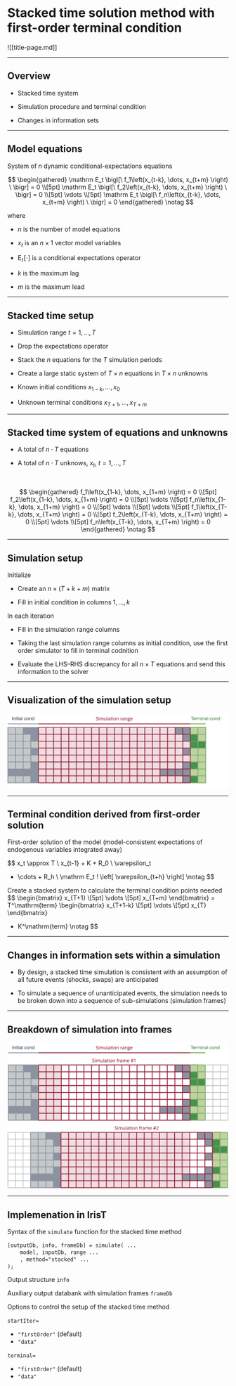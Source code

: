 
# Stacked time solution method with first-order terminal condition


![[title-page.md]]


---

## Overview

* Stacked time system

* Simulation procedure and terminal condition

* Changes in information sets


---

## Model equations

System of $n$ dynamic conditional-expectations equations

$$
\begin{gathered}
\mathrm E_t \bigl[\ f_1\left(x_{t-k}, \dots, x_{t+m} \right) \ \bigr] = 0 \\[5pt]
\mathrm E_t \bigl[\ f_2\left(x_{t-k}, \dots, x_{t+m} \right) \ \bigr] = 0 \\[5pt]
\vdots \\[5pt]
\mathrm E_t \bigl[\ f_n\left(x_{t-k}, \dots, x_{t+m} \right) \ \bigr] = 0
\end{gathered}
\notag
$$

where

* $n$ is the number of model equations

* $x_t$ is an $n \times 1$ vector model variables

* $\mathrm E_t\!\left[\cdot\right]$ is a conditional expectations operator

* $k$ is the maximum lag

* $m$ is the maximum lead


---

## Stacked time setup

* Simulation range $t=1, \dots, T$

* Drop the expectations operator

* Stack the $n$ equations for the $T$ simulation periods 

* Create a large static system of $T\times n$ equations in $T\times n$ unknowns 

* Known initial conditions $x_{1-k}, \dots, x_{0}$

* Unknown terminal conditions $x_{T+1}, \dots, x_{T+m}$


---

## Stacked time system of equations and unknowns

* A total of $n \cdot T$ equations

* A total of $n \cdot T$ unknows, $x_t,\ t = 1, \dots, T$

<br/>

$$
\begin{gathered}
f_1\left(x_{1-k}, \dots, x_{1+m} \right) = 0 \\[5pt]
f_2\left(x_{1-k}, \dots, x_{1+m} \right) = 0 \\[5pt]
\vdots \\[5pt]
f_n\left(x_{1-k}, \dots, x_{1+m} \right) = 0 \\[5pt]
\vdots \\[5pt]
\vdots \\[5pt]
f_1\left(x_{T-k}, \dots, x_{T+m} \right) = 0 \\[5pt]
f_2\left(x_{T-k}, \dots, x_{T+m} \right) = 0 \\[5pt]
\vdots \\[5pt]
f_n\left(x_{T-k}, \dots, x_{T+m} \right) = 0
\end{gathered}
\notag
$$

---

## Simulation setup

Initialize

* Create an $n\times (T+k+m)$ matrix

* Fill in initial condition in columns $1, \dots, k$

In each iteration

* Fill in the simulation range columns

* Taking the last simulation range columns as initial condition, use the
  first order simulator to fill in terminal codnition 
  
* Evaluate the LHS–RHS discrepancy for all $n\times T$ equations and send
  this information to the solver


---

## Visualization of the simulation setup

![](simulation-frame.png)


---


## Terminal condition derived from first-order solution

First-order solution of the model (model-consistent expectations of endogenous variables integrated away)

$$
x_t \approx T \ x_{t-1} + K + R_0 \ \varepsilon_t 
+ \cdots + R_h \ \mathrm E_t \! \left[ \varepsilon_{t+h} \right]
\notag
$$



Create a stacked system to calculate the terminal condition points needed
$$
\begin{bmatrix}
x_{T+1} \\[5pt]
\vdots \\[5pt]
x_{T+m}
\end{bmatrix} =
T^\mathrm{term}
\begin{bmatrix}
x_{T+1-k} \\[5pt]
\vdots \\[5pt]
x_{T}
\end{bmatrix}
+ K^\mathrm{term}
\notag
$$


---

## Changes in information sets within a simulation

* By design, a stacked time simulation is consistent with an assumption of
  all future events (shocks, swaps) are anticipated

* To simulate a sequence of unanticipated events, the simulation needs to
  be broken down into a sequence of sub-simulations (simulation frames)


---

## Breakdown of simulation into frames

![](multiple-frames.png)


---

## Implemenation in IrisT

Syntax of the `simulate` function for the stacked time method

```
[outputDb, info, frameDb] = simulate( ...
    model, inputDb, range ...
    , method="stacked" ...
);
```

Output structure `info`

Auxiliary output databank with simulation frames `frameDb`

Options to control the setup of the stacked time method

`startIter=`

* `"firstOrder"` (default)
* `"data"`

`terminal=`

* `"firstOrder"` (default)
* `"data"`

